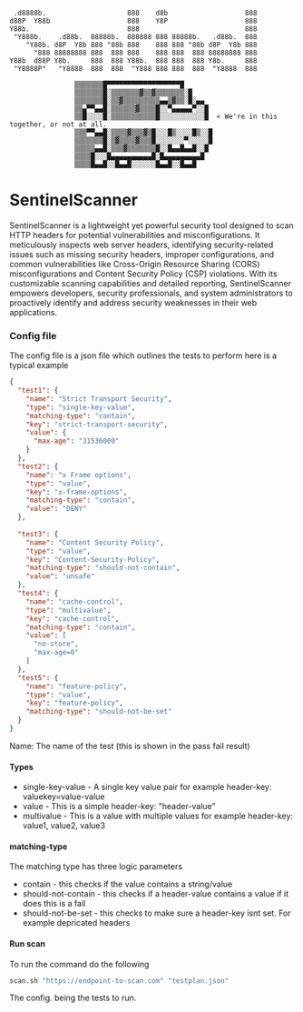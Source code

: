 ```
 .d8888b.                    888    d8b                   888
d88P  Y88b                   888    Y8P                   888
Y88b.                        888                          888
 "Y888b.    .d88b.  88888b.  888888 888 88888b.   .d88b.  888
    "Y88b. d8P  Y8b 888 "88b 888    888 888 "88b d8P  Y8b 888
      "888 88888888 888  888 888    888 888  888 88888888 888
Y88b  d88P Y8b.     888  888 Y88b.  888 888  888 Y8b.     888
 "Y8888P"   "Y8888  888  888  "Y888 888 888  888  "Y8888  888

                ▒▒▒▒▒▒▒█▀▀▀▀▀▀▀▀▀▀▀▀▀▀▀▀▀▀█
                ▒▒▒▒▒▒▒█░▒▒▒▒▒▒▒▓▒▒▓▒▒▒▒▒▒▒░█
                ▒▒▒▒▒▒▒█░▒▒▓▒▒▒▒▒▒▒▒▒▄▄▒▓▒▒░█░▄▄
                ▒▒▄▀▀▄▄█░▒▒▒▒▒▒▓▒▒▒▒█░░▀▄▄▄▄▄▀░░█
                ▒▒█░░░░█░▒▒▒▒▒▒▒▒▒▒▒█░░░░░░░░░░░█  < We're in this together, or not at all.
                ▒▒▒▀▀▄▄█░▒▒▒▒▓▒▒▒▓▒█░░░█▒░░░░█▒░░█
                ▒▒▒▒▒▒▒█░▒▓▒▒▒▒▓▒▒▒█░░░░░░░▀░░░░░█
                ▒▒▒▒▒▄▄█░▒▒▒▓▒▒▒▒▒▒▒█░░█▄▄█▄▄█░░█
                ▒▒▒▒█░░░█▄▄▄▄▄▄▄▄▄▄█░█▄▄▄▄▄▄▄▄▄█
                ▒▒▒▒█▄▄█░░█▄▄█░░░░░░█▄▄█░░█▄▄█
```

# SentinelScanner
SentinelScanner is a lightweight yet powerful security tool designed to scan HTTP headers for potential vulnerabilities and misconfigurations. It meticulously inspects web server headers, identifying security-related issues such as missing security headers, improper configurations, and common vulnerabilities like Cross-Origin Resource Sharing (CORS) misconfigurations and Content Security Policy (CSP) violations. With its customizable scanning capabilities and detailed reporting, SentinelScanner empowers developers, security professionals, and system administrators to proactively identify and address security weaknesses in their web applications.

### Config file
The config file is a json file which outlines the tests to perform 
here is a typical example 

```json
{
  "test1": {
    "name": "Strict Transport Security",
    "type": "single-key-value",
    "matching-type": "contain",
    "key": "strict-transport-security",
    "value": {
      "max-age": "31536000"
    }
  },
  "test2": {
    "name": "x Frame options",
    "type": "value",
    "key": "x-frame-options",
    "matching-type": "contain",
    "value": "DENY"
  },
 
  "test3": {
    "name": "Content Security Policy",
    "type": "value",
    "key": "Content-Security-Policy",
    "matching-type": "should-not-contain",
    "value": "unsafe"
  },
  "test4": {
    "name": "cache-control",
    "type": "multivalue",
    "key": "cache-control",
    "matching-type": "contain",
    "value": [
      "no-store",
      "max-age=0"
    ]
  },
  "test5": {
    "name": "feature-policy",
    "type": "value",
    "key": "feature-policy",
    "matching-type": "should-not-be-set"
  }
}

```
Name: The name of the test (this is shown in the pass fail result)
 
#### Types
+ single-key-value - A single key value pair for example header-key: valuekey=value-value
+ value - This is a simple header-key: "header-value" 
+ multivalue - This is a value with multiple values for example header-key: value1, value2, value3

#### matching-type 
The matching type has three logic parameters 
+ contain - this checks if the value contains a string/value
+ should-not-contain - this checks if a header-value contains a value if it does this is a fail
+ should-not-be-set - this checks to make sure a header-key isnt set. For example depricated headers

#### Run scan
To run the command do the following 
```bash
scan.sh "https://endpoint-to-scan.com" "testplan.json"
```
The config. being the tests to run.
